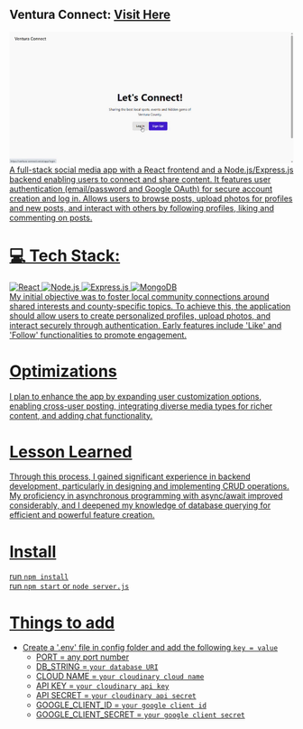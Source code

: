 ## Ventura Connect: <a href="https://react-ventura-connect.vercel.app">Visit Here</a>
<div align="center">
 <a href="https://react-ventura-connect.vercel.app">
 <img src="https://github.com/jjbcasas/react-ventura-connect/blob/main/ventura-connect.GIF"
 </a>
</div>
   A full-stack social media app with a React frontend and a Node.js/Express.js backend enabling users to connect and share content. It features user authentication (email/password and Google OAuth) for secure account creation and log in. Allows users to browse posts, upload photos for profiles and new posts, and interact with others by following profiles, liking and commenting on posts.
   
# 💻 Tech Stack:
![React](https://img.shields.io/badge/react-%2320232a.svg?style=for-the-badge&logo=react&logoColor=%2361DAFB)
![Node.js](https://img.shields.io/badge/Node.js-43853D?style=for-the-badge&logo=node.js&logoColor=white)
![Express.js](https://img.shields.io/badge/Express.js-000000?style=for-the-badge&logo=express&logoColor=white)
![MongoDB](https://img.shields.io/badge/MongoDB-47A248?style=for-the-badge&logo=mongodb&logoColor=white) <br>
  My initial objective was to foster local community connections around shared interests and county-specific topics. To achieve this, the application should allow users to create personalized profiles, upload photos, and interact securely through authentication. Early features include 'Like' and 'Follow' functionalities to promote engagement.

# Optimizations
  I plan to enhance the app by expanding user customization options, enabling cross-user posting, integrating diverse media types for richer content, and adding chat functionality.

# Lesson Learned
   Through this process, I gained significant experience in backend development, particularly in designing and implementing CRUD operations. My proficiency in asynchronous programming with async/await improved considerably, and I deepened my knowledge of database querying for efficient and powerful feature creation.

# Install
  run `npm install` <br>
  run `npm start` or `node server.js`

# Things to add
  - Create a '.env' file in config folder and add the following `key = value`
    - PORT = any port number
    - DB_STRING = `your database URI`
    - CLOUD NAME = `your cloudinary cloud name`
    - API KEY = `your cloudinary api key`
    - API SECRET = `your cloudinary api secret`
    - GOOGLE_CLIENT_ID = `your google client id`
    - GOOGLE_CLIENT_SECRET = `your google client secret`
